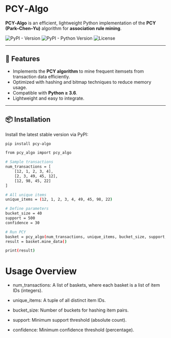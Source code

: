 # PCY‑Algo

**PCY‑Algo** is an efficient, lightweight Python implementation of the **PCY (Park–Chen–Yu)** algorithm for **association rule mining**.

![PyPI - Version](https://img.shields.io/pypi/v/pcy-algo)
![PyPI - Python Version](https://img.shields.io/pypi/pyversions/pcy-algo)
![License](https://img.shields.io/pypi/l/pcy-algo)

---

## 🚀 Features

- Implements the **PCY algorithm** to mine frequent itemsets from transaction data efficiently.
- Optimized with hashing and bitmap techniques to reduce memory usage.
- Compatible with **Python ≥ 3.6**.
- Lightweight and easy to integrate.

---

## 📦 Installation

Install the latest stable version via PyPI:

```bash
pip install pcy-algo
```
```bash
from pcy_algo import pcy_algo

# Sample transactions
num_transactions = [
    [12, 1, 2, 3, 4],
    [2, 3, 49, 45, 12],
    [12, 98, 45, 22]
]

# All unique items
unique_items = (12, 1, 2, 3, 4, 49, 45, 98, 22)

# Define parameters
bucket_size = 40
support = 500
confidence = 30

# Run PCY
basket = pcy_algo(num_transactions, unique_items, bucket_size, support, confidence)
result = basket.mine_data()

print(result)
```
# Usage Overview
- num_transactions: A list of baskets, where each basket is a list of item IDs (integers).

- unique_items: A tuple of all distinct item IDs.

- bucket_size: Number of buckets for hashing item pairs.

- support: Minimum support threshold (absolute count).

- confidence: Minimum confidence threshold (percentage).
